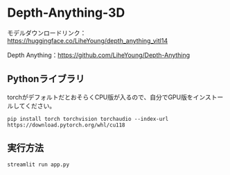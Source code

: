 # Depth-Anything-3D
モデルダウンロードリンク：https://huggingface.co/LiheYoung/depth_anything_vitl14

Depth Anything：https://github.com/LiheYoung/Depth-Anything

## Pythonライブラリ
torchがデフォルトだとおそらくCPU版が入るので、自分でGPU版をインストールしてください。
```
pip install torch torchvision torchaudio --index-url https://download.pytorch.org/whl/cu118
```

## 実行方法
```
streamlit run app.py
```
